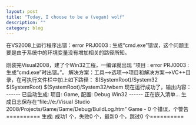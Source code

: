 ```yaml
---
layout: post
title: "Today, I choose to be a (vegan) wolf"
description: ""
category: blog
---
```


在VS2008上运行程序出错：error PRJ0003 : 生成“cmd.exe”错误，这个问题主要是由于系统中的环境变量没有增加相关的路径所知。

刚装完Visual2008，建了个Win32工程，一编译就出现 “项目 : error PRJ0003 : 生成“cmd.exe”时出错。”。
  解决方案：工具—>选项—>项目和解决方案—>VC++目录，在可执行文件栏中加上如下路径：
$(SystemRoot)/System32
$(SystemRoot)
$(SystemRoot)/System32/wbem 
现在运行成功了，输出内容：
------ 已启动生成: 项目: Game, 配置: Debug Win32 ------
正在嵌入清单...
生成日志保存在“file://e:/Visual Studio 2008/Projects/Game/Game/Debug/BuildLog.htm”
Game - 0 个错误，个警告
========== 生成: 成功1 个，失败0 个，最新0 个，跳过0 个==========